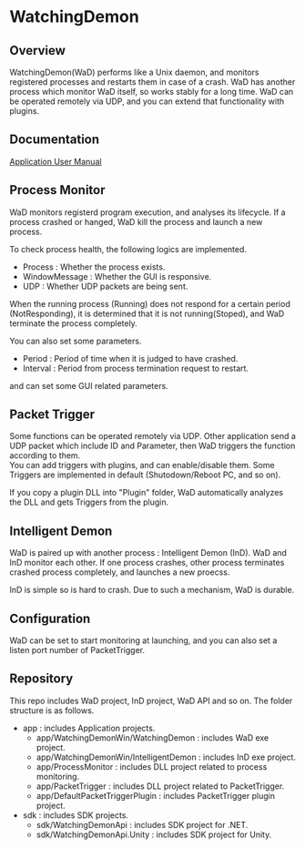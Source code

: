 # WatchingDemon

## Overview  

WatchingDemon(WaD) performs like a Unix daemon, and monitors registered processes and restarts them in case of a crash. WaD has another process which monitor WaD itself, so works stably for a long time.
WaD can be operated remotely via UDP, and you can extend that functionality with plugins.

## Documentation
[Application User Manual](https://github.com/nakky/WatchingDemon/blob/master/app/WatchingDemonWin/README.md)


## Process Monitor

WaD monitors registerd program execution, and analyses its lifecycle. If a process crashed or hanged, WaD kill the process and launch a new process.

To check process health, the following logics are implemented.

 - Process : Whether the process exists.
 - WindowMessage : Whether the GUI is responsive.
 - UDP : Whether UDP packets are being sent.

When the running process (Running) does not respond for a certain period (NotResponding), it is determined that it is not running(Stoped), and WaD terminate the process completely.

You can also set some parameters.

 - Period : Period of time when it is judged to have crashed.
 - Interval : Period from process termination request to restart.

and can set some GUI related parameters.

## Packet Trigger

Some functions can be operated remotely via UDP. Other application send a UDP packet which include ID and Parameter, then WaD triggers the function according to them.  
You can add triggers with plugins, and can enable/disable them. Some Triggers are implemented in default (Shutodown/Reboot PC, and so on).

If you copy a plugin DLL into "Plugin" folder, WaD automatically analyzes the DLL and gets Triggers from the plugin.

## Intelligent Demon

WaD is paired up with another process : Intelligent Demon (InD). WaD and InD monitor each other. If one process crashes, other process terminates crashed process completely, and launches a new proecss.

InD is simple so is hard to crash. Due to such a mechanism, WaD is durable.

## Configuration

WaD can be set to start monitoring at launching, and you can also set a listen port number of PacketTrigger.

## Repository

This repo includes WaD project, InD project, WaD API and so on. The folder structure is as follows.

 - app : includes Application projects.
   - app/WatchingDemonWin/WatchingDemon : includes WaD exe project.  
   - app/WatchingDemonWin/IntelligentDemon : includes InD exe project.  
   - app/ProcessMonitor : includes DLL project related to process monitoring.
   - app/PacketTrigger : includes DLL project related to PacketTrigger.
   - app/DefaultPacketTriggerPlugin : includes PacketTrigger plugin project.
 - sdk : includes SDK projects.
   - sdk/WatchingDemonApi : includes SDK project for .NET.
   - sdk/WatchingDemonApi.Unity : includes SDK project for Unity.
